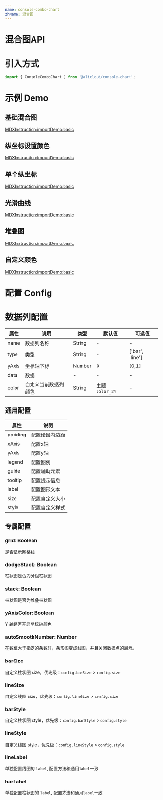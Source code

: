 ```yaml
---
name: console-combo-chart
zhName: 混合图
---
```


# 混合图API

# 引入方式
```javascript
import { ConsoleComboChart } from '@alicloud/console-chart';
```

# 示例 Demo

## 基础混合图
[MDXInstruction:importDemo:basic](./demo/Basic.tsx)

## 纵坐标设置颜色
[MDXInstruction:importDemo:basic](./demo/YAxisColor.tsx)

## 单个纵坐标
[MDXInstruction:importDemo:basic](./demo/SingleYAxis.tsx)

## 光滑曲线
[MDXInstruction:importDemo:basic](./demo/Smooth.tsx)

## 堆叠图
[MDXInstruction:importDemo:basic](./demo/Stack.tsx)

## 自定义颜色
[MDXInstruction:importDemo:basic](./demo/Color.tsx)

# 配置 Config

# 数据列配置
| 属性 | 说明 | 类型 | 默认值 | 可选值 |
| --- | --- | --- | --- | --- |
| name | 数据列名称 | String | - | - |
| type | 类型 | String | - | ['bar', 'line'] |
| yAxis | 坐标轴下标 | Number | 0 | [0,1] |
| data | 数据 | - | - | - |
| color | 自定义当前数据列颜色 | String | 主题`color_24` | - |

## 通用配置

| 属性 | 说明 |
| --- | --- |
| padding | 配置绘图内边距 |
| xAxis | 配置x轴 |
| yAxis | 配置y轴 |
| legend | 配置图例 |
| guide | 配置辅助元素 |
| tooltip | 配置提示信息 |
| label | 配置图形文本 |
| size | 配置自定义大小 |
| style | 配置自定义样式 |

## 专属配置

### grid: Boolean
是否显示网格线

### dodgeStack: Boolean
柱状图是否为分组柱状图

### stack: Boolean
柱状图是否为堆叠柱状图

### yAxisColor: Boolean
Y 轴是否开启坐标轴颜色

### autoSmoothNumber: Number
在数值大于指定的条数时，条形图变成线图，并且关闭数据点的展示。

### barSize
自定义柱状图 size，优先级：`config.barSize` > `config.size`

### lineSize
自定义线图 size，优先级：`config.lineSize` > `config.size`

### barStyle
自定义柱状图 style，优先级：`config.barStyle` > `config.style`

### lineStyle
自定义线图 style，优先级：`config.lineStyle` > `config.style`

### lineLabel
单独配置线图的 `label`, 配置方法和通用`label`一致

### barLabel
单独配置柱状图的 `label`, 配置方法和通用`label`一致
